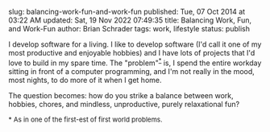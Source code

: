 slug: balancing-work-fun-and-work-fun
published: Tue, 07 Oct 2014 at 03:22 AM
updated: Sat, 19 Nov 2022 07:49:35 
title: Balancing Work, Fun, and Work-Fun
author: Brian Schrader
tags: work, lifestyle
status: publish

I develop software for a living. I like to develop software (I'd call it one of my most productive and enjoyable hobbies) and I have lots of projects that I'd love to build in my spare time. The "problem"<sup>[*](#1)</sup> is, I spend the entire workday sitting in front of a computer programming, and I'm not really in the mood, most nights, to do more of it when I get home. 

The question becomes: how do you strike a balance between work, hobbies,  chores, and mindless, unproductive, purely relaxational fun?

<div style='font-size:small;' id="1">* As in one of the first-est of first world problems.</div>